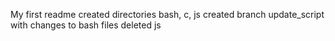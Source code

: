 My first readme
created directories bash, c, js
created branch update_script with changes to bash files
deleted js
